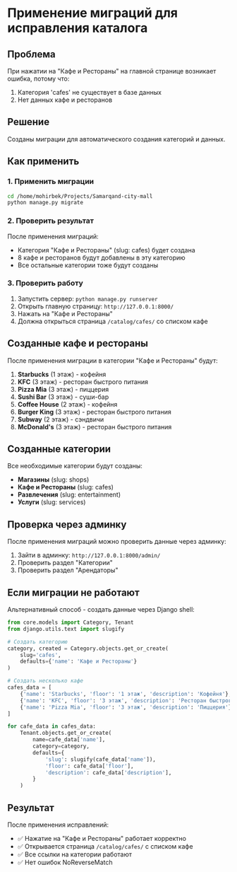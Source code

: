 # Применение миграций для исправления каталога

## Проблема
При нажатии на "Кафе и Рестораны" на главной странице возникает ошибка, потому что:
1. Категория 'cafes' не существует в базе данных
2. Нет данных кафе и ресторанов

## Решение
Созданы миграции для автоматического создания категорий и данных.

## Как применить

### 1. Применить миграции
```bash
cd /home/mohirbek/Projects/Samarqand-city-mall
python manage.py migrate
```

### 2. Проверить результат
После применения миграций:
- Категория "Кафе и Рестораны" (slug: cafes) будет создана
- 8 кафе и ресторанов будут добавлены в эту категорию
- Все остальные категории тоже будут созданы

### 3. Проверить работу
1. Запустить сервер: `python manage.py runserver`
2. Открыть главную страницу: `http://127.0.0.1:8000/`
3. Нажать на "Кафе и Рестораны"
4. Должна открыться страница `/catalog/cafes/` со списком кафе

## Созданные кафе и рестораны

После применения миграции в категории "Кафе и Рестораны" будут:

1. **Starbucks** (1 этаж) - кофейня
2. **KFC** (3 этаж) - ресторан быстрого питания
3. **Pizza Mia** (3 этаж) - пиццерия
4. **Sushi Bar** (3 этаж) - суши-бар
5. **Coffee House** (2 этаж) - кофейня
6. **Burger King** (3 этаж) - ресторан быстрого питания
7. **Subway** (2 этаж) - сэндвичи
8. **McDonald's** (3 этаж) - ресторан быстрого питания

## Созданные категории

Все необходимые категории будут созданы:
- **Магазины** (slug: shops)
- **Кафе и Рестораны** (slug: cafes)
- **Развлечения** (slug: entertainment)
- **Услуги** (slug: services)

## Проверка через админку

После применения миграций можно проверить данные через админку:
1. Зайти в админку: `http://127.0.0.1:8000/admin/`
2. Проверить раздел "Категории"
3. Проверить раздел "Арендаторы"

## Если миграции не работают

Альтернативный способ - создать данные через Django shell:

```python
from core.models import Category, Tenant
from django.utils.text import slugify

# Создать категорию
category, created = Category.objects.get_or_create(
    slug='cafes',
    defaults={'name': 'Кафе и Рестораны'}
)

# Создать несколько кафе
cafes_data = [
    {'name': 'Starbucks', 'floor': '1 этаж', 'description': 'Кофейня'},
    {'name': 'KFC', 'floor': '3 этаж', 'description': 'Ресторан быстрого питания'},
    {'name': 'Pizza Mia', 'floor': '3 этаж', 'description': 'Пиццерия'},
]

for cafe_data in cafes_data:
    Tenant.objects.get_or_create(
        name=cafe_data['name'],
        category=category,
        defaults={
            'slug': slugify(cafe_data['name']),
            'floor': cafe_data['floor'],
            'description': cafe_data['description'],
        }
    )
```

## Результат
После применения исправлений:
- ✅ Нажатие на "Кафе и Рестораны" работает корректно
- ✅ Открывается страница `/catalog/cafes/` с списком кафе
- ✅ Все ссылки на категории работают
- ✅ Нет ошибок NoReverseMatch
